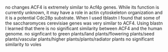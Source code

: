 no changes
ACF4 is extremely similar to Acf4p genes. While its function is currently unknown, it may have a role in actin cytoskeleton organization and it is a potential Cdc28p substrate. When I used tblastn I found that some of the saccharomyces cerevisiae genes was very similar to ACF4. Using blastn I learned that there is no significant similarity between ACF4 and the human genome.
no signficant to green plants/land plants/flowering plants/seed plants/vascular plants/higher plants/plants/radiator plants
no significant similarity to voles 
